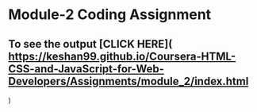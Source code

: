 # Module-2 Coding Assignment

## To see the output [CLICK HERE]( https://keshan99.github.io/Coursera-HTML-CSS-and-JavaScript-for-Web-Developers/Assignments/module_2/index.html
)

